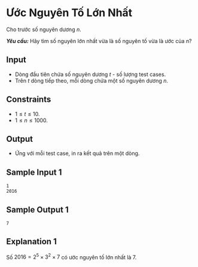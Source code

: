 # Ước Nguyên Tố Lớn Nhất

Cho trước số nguyên dương $n$.

***Yêu cầu:*** Hãy tìm số nguyên lớn nhất vừa là số nguyên tố vừa là ước của $n?$

## Input

- Dòng đầu tiên chứa số nguyên dương $t$ - số lượng test cases.
- Trên $t$ dòng tiếp theo, mỗi dòng chứa một số nguyên dương $n$.

## Constraints

- $1 \le t \le 10$.
- $1 \le n \le 1000$.

## Output

- Ứng với mỗi test case, in ra kết quả trên một dòng.

## Sample Input 1

```
1
2016
```

## Sample Output 1

```
7
```

## Explanation 1

Số $2016 = 2^5 \times 3^2 \times 7$ có ước nguyên tố lớn nhất là $7$.


